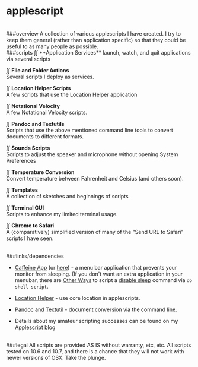 applescript
============
<BR>
###overview
A collection of various applescripts I have created. I try to keep them general (rather than application specific) so that they could be useful to as many people as possible. 

<BR>
###scripts 
∫∫ **Application Services**  
launch, watch, and quit applications via several scripts

∫∫ **File and Folder Actions**  
Several scripts I deploy as services. 

∫∫ **Location Helper Scripts**  
A few scripts that use the Location Helper application

∫∫ **Notational Velocity**  
A few Notational Velocity scripts. 

∫∫ **Pandoc and Textutils**  
Scripts that use the above mentioned command line tools to convert documents to different formats. 

∫∫ **Sounds Scripts**  
Scripts to adjust the speaker and microphone without opening System Preferences

∫∫ **Temperature Conversion**    
Convert temperature between Fahrenheit and Celsius (and others soon). 

∫∫ **Templates**  
A collection of sketches and beginnings of scripts

∫∫ **Terminal GUI**  
Scripts to enhance my limited terminal usage.

∫∫ **Chrome to Safari**  
A (comparatively) simplified version of many of the "Send URL to Safari" scripts I have seen. 

<BR>
###links/dependencies  

- [Caffeine App](http://lightheadsw.com/caffeine/) (or [here](http://macdownload.informer.com/caffeine)) - a menu bar application that prevents your monitor from sleeping. (If you don't want an extra application in your menubar, there are [Other Ways](https://developer.apple.com/library/mac/documentation/Darwin/Reference/Manpages/man8/caffeinate.8.html) to script a [disable sleep](http://lifehacker.com/5767991/how-to-force-your-mac-to-stay-awake-indefinitely-via-the-command-line) command via ```do shell script```.
                                                                                    
- [Location Helper](http://www.mousedown.net/mouseware/LocationHelper.html) - use core location in applescripts.  

- [Pandoc](http://johnmacfarlane.net/pandoc/) and [Textutil](https://developer.apple.com/library/mac/documentation/Darwin/Reference/ManPages/man1/textutil.1.html) - document conversion via the command line. 

- Details about my amateur scripting successes can be found on my [Applescript blog](http://www.scriptogr.am/unforswearing)


<BR>
###legal
All scripts are provided AS IS without warranty, etc, etc. All scripts tested on 10.6 and 10.7, and there is a chance that they will not work with newer versions of OSX. Take the plunge. 

